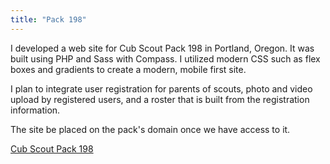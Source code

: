 ```yaml
---
title: "Pack 198"
---
```


I developed a web site for Cub Scout Pack 198 in Portland, Oregon.  It was built using PHP and Sass with Compass.  I utilized modern CSS such as flex boxes and gradients to create a modern, mobile first site.

I plan to integrate user registration for parents of scouts, photo and video upload by registered users, and a roster that is built from the registration information.

The site be placed on the pack's domain once we have access to it.

[Cub Scout Pack 198](http://vetsrights.com)